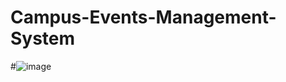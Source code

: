 ﻿# Campus-Events-Management-System
 #![image](https://github.com/sedratul-rabeya/Campus-Events-Management-System/assets/122903774/989c3753-dcb6-4797-80f2-2db5aec49f14)

